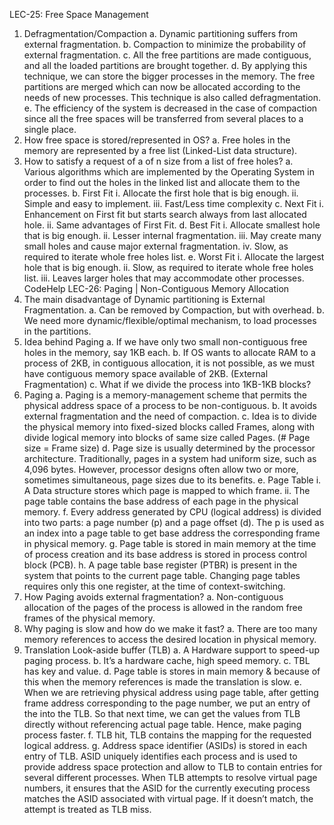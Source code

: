 LEC-25: Free Space Management 
1. Defragmentation/Compaction
a. Dynamic partitioning suffers from external fragmentation.
b. Compaction to minimize the probability of external fragmentation.
c. All the free partitions are made contiguous, and all the loaded partitions are brought together.
d. By applying this technique, we can store the bigger processes in the memory. The free partitions
are merged which can now be allocated according to the needs of new processes. This technique is
also called defragmentation.
e. The efficiency of the system is decreased in the case of compaction since all the free spaces will be
transferred from several places to a single place.
2. How free space is stored/represented in OS?
a. Free holes in the memory are represented by a free list (Linked-List data structure).
3. How to satisfy a request of a of n size from a list of free holes?
a. Various algorithms which are implemented by the Operating System in order to find out the holes
in the linked list and allocate them to the processes.
b. First Fit
i. Allocate the first hole that is big enough.
ii. Simple and easy to implement.
iii. Fast/Less time complexity
c. Next Fit
i. Enhancement on First fit but starts search always from last allocated hole.
ii. Same advantages of First Fit.
d. Best Fit
i. Allocate smallest hole that is big enough.
ii. Lesser internal fragmentation.
iii. May create many small holes and cause major external fragmentation.
iv. Slow, as required to iterate whole free holes list.
e. Worst Fit
i. Allocate the largest hole that is big enough.
ii. Slow, as required to iterate whole free holes list.
iii. Leaves larger holes that may accommodate other processes.
CodeHelp
LEC-26: Paging | Non-Contiguous Memory Allocation 
1. The main disadvantage of Dynamic partitioning is External Fragmentation.
a. Can be removed by Compaction, but with overhead.
b. We need more dynamic/flexible/optimal mechanism, to load processes in the partitions.
2. Idea behind Paging
a. If we have only two small non-contiguous free holes in the memory, say 1KB each.
b. If OS wants to allocate RAM to a process of 2KB, in contiguous allocation, it is not possible, as we
must have contiguous memory space available of 2KB. (External Fragmentation)
c. What if we divide the process into 1KB-1KB blocks?
3. Paging
a. Paging is a memory-management scheme that permits the physical address space of a
process to be non-contiguous.
b. It avoids external fragmentation and the need of compaction.
c. Idea is to divide the physical memory into fixed-sized blocks called Frames, along with divide
logical memory into blocks of same size called Pages. (# Page size = Frame size)
d. Page size is usually determined by the processor architecture. Traditionally, pages in a system had
uniform size, such as 4,096 bytes. However, processor designs often allow two or more, sometimes
simultaneous, page sizes due to its benefits.
e. Page Table
i. A Data structure stores which page is mapped to which frame.
ii. The page table contains the base address of each page in the physical memory.
f. Every address generated by CPU (logical address) is divided into two parts: a page number (p) and
a page offset (d). The p is used as an index into a page table to get base address the corresponding
frame in physical memory.
g. Page table is stored in main memory at the time of process creation and its base address is stored
in process control block (PCB).
h. A page table base register (PTBR) is present in the system that points to the current page table.
Changing page tables requires only this one register, at the time of context-switching.
4. How Paging avoids external fragmentation?
a. Non-contiguous allocation of the pages of the process is allowed in the random free frames of the
physical memory.
5. Why paging is slow and how do we make it fast?
a. There are too many memory references to access the desired location in physical memory.
6. Translation Look-aside buffer (TLB)
a. A Hardware support to speed-up paging process.
b. It’s a hardware cache, high speed memory.
c. TBL has key and value.
d. Page table is stores in main memory & because of this when the memory references is made the
translation is slow.
e. When we are retrieving physical address using page table, after getting frame address
corresponding to the page number, we put an entry of the into the TLB. So that next time, we can
get the values from TLB directly without referencing actual page table. Hence, make paging process
faster.
f. TLB hit, TLB contains the mapping for the requested logical address.
g. Address space identifier (ASIDs) is stored in each entry of TLB. ASID uniquely identifies each
process and is used to provide address space protection and allow to TLB to contain entries for
several different processes. When TLB attempts to resolve virtual page numbers, it ensures that
the ASID for the currently executing process matches the ASID associated with virtual page. If it
doesn’t match, the attempt is treated as TLB miss.
